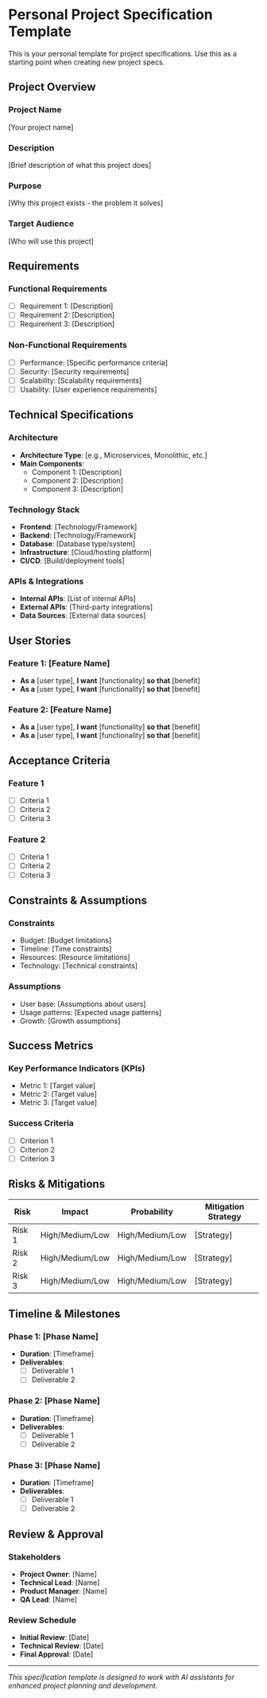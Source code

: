 # Personal Project Specification Template

This is your personal template for project specifications. Use this as a starting point when creating new project specs.

## Project Overview

### Project Name
[Your project name]

### Description
[Brief description of what this project does]

### Purpose
[Why this project exists - the problem it solves]

### Target Audience
[Who will use this project]

## Requirements

### Functional Requirements
- [ ] Requirement 1: [Description]
- [ ] Requirement 2: [Description]
- [ ] Requirement 3: [Description]

### Non-Functional Requirements
- [ ] Performance: [Specific performance criteria]
- [ ] Security: [Security requirements]
- [ ] Scalability: [Scalability requirements]
- [ ] Usability: [User experience requirements]

## Technical Specifications

### Architecture
- **Architecture Type**: [e.g., Microservices, Monolithic, etc.]
- **Main Components**:
  - Component 1: [Description]
  - Component 2: [Description]
  - Component 3: [Description]

### Technology Stack
- **Frontend**: [Technology/Framework]
- **Backend**: [Technology/Framework]
- **Database**: [Database type/system]
- **Infrastructure**: [Cloud/hosting platform]
- **CI/CD**: [Build/deployment tools]

### APIs & Integrations
- **Internal APIs**: [List of internal APIs]
- **External APIs**: [Third-party integrations]
- **Data Sources**: [External data sources]

## User Stories

### Feature 1: [Feature Name]
- **As a** [user type], **I want** [functionality] **so that** [benefit]
- **As a** [user type], **I want** [functionality] **so that** [benefit]

### Feature 2: [Feature Name]
- **As a** [user type], **I want** [functionality] **so that** [benefit]
- **As a** [user type], **I want** [functionality] **so that** [benefit]

## Acceptance Criteria

### Feature 1
- [ ] Criteria 1
- [ ] Criteria 2
- [ ] Criteria 3

### Feature 2
- [ ] Criteria 1
- [ ] Criteria 2
- [ ] Criteria 3

## Constraints & Assumptions

### Constraints
- Budget: [Budget limitations]
- Timeline: [Time constraints]
- Resources: [Resource limitations]
- Technology: [Technical constraints]

### Assumptions
- User base: [Assumptions about users]
- Usage patterns: [Expected usage patterns]
- Growth: [Growth assumptions]

## Success Metrics

### Key Performance Indicators (KPIs)
- Metric 1: [Target value]
- Metric 2: [Target value]
- Metric 3: [Target value]

### Success Criteria
- [ ] Criterion 1
- [ ] Criterion 2
- [ ] Criterion 3

## Risks & Mitigations

| Risk | Impact | Probability | Mitigation Strategy |
|------|--------|-------------|-------------------|
| Risk 1 | High/Medium/Low | High/Medium/Low | [Strategy] |
| Risk 2 | High/Medium/Low | High/Medium/Low | [Strategy] |
| Risk 3 | High/Medium/Low | High/Medium/Low | [Strategy] |

## Timeline & Milestones

### Phase 1: [Phase Name]
- **Duration**: [Timeframe]
- **Deliverables**:
  - [ ] Deliverable 1
  - [ ] Deliverable 2

### Phase 2: [Phase Name]
- **Duration**: [Timeframe]
- **Deliverables**:
  - [ ] Deliverable 1
  - [ ] Deliverable 2

### Phase 3: [Phase Name]
- **Duration**: [Timeframe]
- **Deliverables**:
  - [ ] Deliverable 1
  - [ ] Deliverable 2

## Review & Approval

### Stakeholders
- **Project Owner**: [Name]
- **Technical Lead**: [Name]
- **Product Manager**: [Name]
- **QA Lead**: [Name]

### Review Schedule
- **Initial Review**: [Date]
- **Technical Review**: [Date]
- **Final Approval**: [Date]

---

*This specification template is designed to work with AI assistants for enhanced project planning and development.*